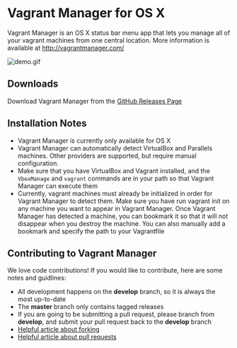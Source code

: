 # Vagrant Manager for OS X

Vagrant Manager is an OS X status bar menu app that lets you manage all of your vagrant machines from one central location.
More information is available at http://vagrantmanager.com/

![demo.gif](http://vagrantmanager.com/demo.gif)

## Downloads
Download Vagrant Manager from the [GitHub Releases Page](https://github.com/lanayotech/vagrant-manager/releases)

## Installation Notes
* Vagrant Manager is currently only available for OS X
* Vagrant Manager can automatically detect VirtualBox and Parallels machines. Other providers are supported, but require manual configuration.
* Make sure that you have VirtualBox and Vagrant installed, and the `VboxManage` and `vagrant` commands are in your path so that Vagrant Manager can execute them
* Currently, vagrant machines must already be initialized in order for Vagrant Manager to detect them. Make sure you have run vagrant init on any machine you want to appear in Vagrant Manager. Once Vagrant Manager has detected a machine, you can bookmark it so that it will not disappear when you destroy the machine. You can also manually add a bookmark and specify the path to your Vagrantfile

## Contributing to Vagrant Manager

We love code contributions! If you would like to contribute, here are some notes and guidlines:

* All development happens on the **develop** branch, so it is always the most up-to-date
* The **master** branch only contains tagged releases
* If you are going to be submitting a pull request, please branch from **develop**, and submit your pull request back to the **develop** branch
* [Helpful article about forking](https://help.github.com/articles/fork-a-repo)
* [Helpful article about pull requests](https://help.github.com/articles/using-pull-requests)
